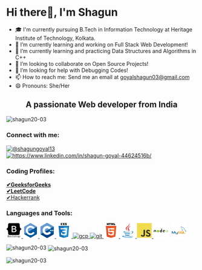 ### <h1 align="left">Hi there👋, I'm Shagun</h1>

- 🎓 I'm currently pursuing B.Tech in Information Technology at Heritage Institute of Technology, Kolkata.
- 🔭 I’m currently learning and working on Full Stack Web Development!
- 🌱 I’m currently learning and practicing Data Structures and Algorithms in C++
- 👯 I’m looking to collaborate on Open Source Projects!
- 🤔 I’m looking for help with Debugging Codes!
- 📫 How to reach me: Send me an email at goyalshagun03@gmail.com
- 😄 Pronouns: She/Her

<h2 align="center">A passionate Web developer from India</h2>

<p align="left"> <img src="https://komarev.com/ghpvc/?username=shagun20-03&label=Profile%20views&color=0e75b6&style=flat" alt="shagun20-03" /> </p>





<h3 align="left">Connect with me:</h3> 
<p align="left">
<a href="https://twitter.com/ShagunGoyal13" target="blank"><img align="center" src="https://raw.githubusercontent.com/rahuldkjain/github-profile-readme-generator/master/src/images/icons/Social/twitter.svg" alt="@shagungoyal13" height="30" width="40" /></a>
<a href="https://www.linkedin.com/in/shagun-goyal-44624516b/" target="blank"><img align="center" src="https://raw.githubusercontent.com/rahuldkjain/github-profile-readme-generator/master/src/images/icons/Social/linked-in-alt.svg" alt="https://www.linkedin.com/in/shagun-goyal-44624516b/" height="30" width="40" /></a>
</p>

<h3 align="left">Coding Profiles:</h3> 
<p align="left">
<a href="https://auth.geeksforgeeks.org/user/shagun03/practice" target="blank"><strong>✔GeeksforGeeks</strong></a><br>
  <a href="https://leetcode.com/shagun03/" target="blank"><strong>✔LeetCode</strong></a><br>
  <a href="https://www.hackerrank.com/shagun03" target="blank"<strong>✔Hackerrank</strong></a>
</p>

<h3 align="left">Languages and Tools:</h3>
<p align="left"> <a href="https://getbootstrap.com" target="_blank"> <img src="https://raw.githubusercontent.com/devicons/devicon/master/icons/bootstrap/bootstrap-plain-wordmark.svg" alt="bootstrap" width="40" height="40"/> </a> <a href="https://www.cprogramming.com/" target="_blank"> <img src="https://raw.githubusercontent.com/devicons/devicon/master/icons/c/c-original.svg" alt="c" width="40" height="40"/> </a> <a href="https://www.w3schools.com/cpp/" target="_blank"> <img src="https://raw.githubusercontent.com/devicons/devicon/master/icons/cplusplus/cplusplus-original.svg" alt="cplusplus" width="40" height="40"/> </a> <a href="https://www.w3schools.com/css/" target="_blank"> <img src="https://raw.githubusercontent.com/devicons/devicon/master/icons/css3/css3-original-wordmark.svg" alt="css3" width="40" height="40"/> </a> <a href="https://cloud.google.com" target="_blank"> <img src="https://www.vectorlogo.zone/logos/google_cloud/google_cloud-icon.svg" alt="gcp" width="40" height="40"/> </a> <a href="https://git-scm.com/" target="_blank"> <img src="https://www.vectorlogo.zone/logos/git-scm/git-scm-icon.svg" alt="git" width="40" height="40"/> </a> <a href="https://www.w3.org/html/" target="_blank"> <img src="https://raw.githubusercontent.com/devicons/devicon/master/icons/html5/html5-original-wordmark.svg" alt="html5" width="40" height="40"/> </a> <a href="https://www.java.com" target="_blank"> <img src="https://raw.githubusercontent.com/devicons/devicon/master/icons/java/java-original.svg" alt="java" width="40" height="40"/> </a> <a href="https://developer.mozilla.org/en-US/docs/Web/JavaScript" target="_blank"> <img src="https://raw.githubusercontent.com/devicons/devicon/master/icons/javascript/javascript-original.svg" alt="javascript" width="40" height="40"/> </a> <img src="https://github.com/devicons/devicon/blob/master/icons/nodejs/nodejs-original-wordmark.svg" title="NodeJS" alt="NodeJS" width="40" height="40"/>&nbsp; <img src="https://github.com/devicons/devicon/blob/master/icons/mysql/mysql-original-wordmark.svg" title="MySQL"  alt="MySQL" width="40" height="40"/>&nbsp;</p>

<p><img align="left" src="https://github-readme-stats.vercel.app/api/top-langs?username=shagun20-03&show_icons=true&locale=en&layout=compact" alt="shagun20-03" /></p>

<p>&nbsp;<img align="center" src="https://github-readme-stats.vercel.app/api?username=shagun20-03&show_icons=true&locale=en" alt="shagun20-03" /></p>

<p><img align="center" src="https://github-readme-streak-stats.herokuapp.com/?user=shagun20-03&" alt="shagun20-03" /></p>
